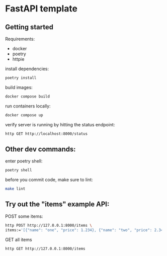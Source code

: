 # FastAPI template

## Getting started

Requirements:
- docker
- poetry
- httpie

install dependencies:

```sh
poetry install
```

build images:

```sh
docker compose build
```

run containers locally:

```sh
docker compose up
```

verify server is running by hitting the status endpoint:

```sh
http GET http://localhost:8000/status
```

## Other dev commands:

enter poetry shell:

```sh
poetry shell
```

before you commit code, make sure to lint:
```sh
make lint
```

## Try out the "items" example API:

POST some items:

```sh
http POST http://127.0.0.1:8000/items \
items:='[{"name": "one", "price": 1.234}, {"name": "two", "price": 2.345}]'
```

GET all items

```sh
http GET http://127.0.0.1:8000/items
```
